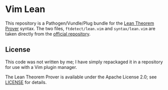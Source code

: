 # Vim Lean

This repository is a Pathogen/Vundle/Plug bundle for the [Lean Theorem Prover][1] syntax. The two files, `ftdetect/lean.vim` and `syntax/lean.vim` are taken directly from the [official repository][2].

## License

This code was not written by me; I have simply repackaged it in a repository for use with a Vim plugin manager.

The Lean Theorem Prover is available under the Apache License 2.0; see [LICENSE](LICENSE) for details.

[1]: https://github.com/leanprover/lean
[2]: https://github.com/leanprover/lean/tree/a8db8bc61a0b00379b3d0be8ecaf0d0858dc82ee/src/vim
